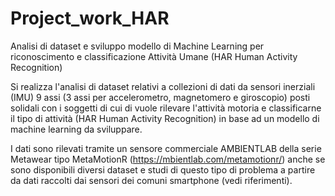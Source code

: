# Project_work_HAR
Analisi di dataset e sviluppo modello di Machine Learning per riconoscimento e classificazione Attività Umane (HAR Human Activity Recognition)

Si realizza l'analisi di dataset relativi a collezioni di dati da sensori inerziali (IMU) 9 assi (3 assi per accelerometro, magnetomero e giroscopio) posti solidali con i soggetti di cui di vuole rilevare l'attività motoria e classificarne il tipo di attività (HAR Human Activity Recognition) in base ad un modello di machine learning da sviluppare.

I dati sono rilevati tramite un sensore commerciale AMBIENTLAB della serie Metawear tipo MetaMotionR (https://mbientlab.com/metamotionr/) anche se sono disponibili diversi dataset e studi di questo tipo di problema a partire da dati raccolti dai sensori dei comuni smartphone (vedi riferimenti).

